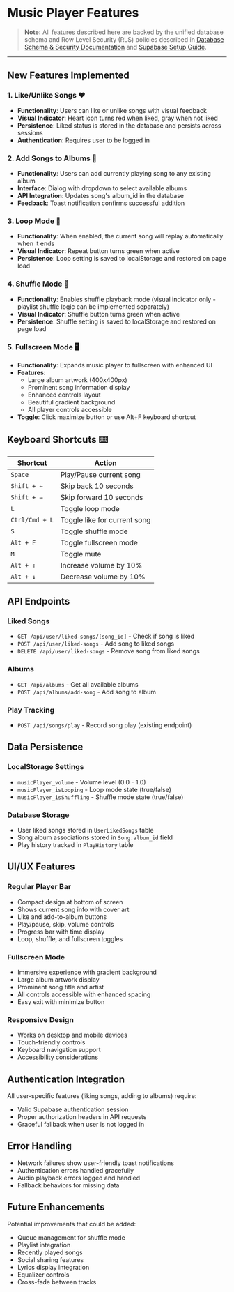 # Music Player Features

> **Note:** All features described here are backed by the unified database schema and Row Level Security (RLS) policies described in [Database Schema & Security Documentation](./database-schema.md) and [Supabase Setup Guide](./supabase-setup-guide.md).

---

## New Features Implemented

### 1. Like/Unlike Songs ❤️
- **Functionality**: Users can like or unlike songs with visual feedback
- **Visual Indicator**: Heart icon turns red when liked, gray when not liked
- **Persistence**: Liked status is stored in the database and persists across sessions
- **Authentication**: Requires user to be logged in

### 2. Add Songs to Albums 📁
- **Functionality**: Users can add currently playing song to any existing album
- **Interface**: Dialog with dropdown to select available albums
- **API Integration**: Updates song's album_id in the database
- **Feedback**: Toast notification confirms successful addition

### 3. Loop Mode 🔄
- **Functionality**: When enabled, the current song will replay automatically when it ends
- **Visual Indicator**: Repeat button turns green when active
- **Persistence**: Loop setting is saved to localStorage and restored on page load

### 4. Shuffle Mode 🔀
- **Functionality**: Enables shuffle playback mode (visual indicator only - playlist shuffle logic can be implemented separately)
- **Visual Indicator**: Shuffle button turns green when active
- **Persistence**: Shuffle setting is saved to localStorage and restored on page load

### 5. Fullscreen Mode 🖥️
- **Functionality**: Expands music player to fullscreen with enhanced UI
- **Features**: 
  - Large album artwork (400x400px)
  - Prominent song information display
  - Enhanced controls layout
  - Beautiful gradient background
  - All player controls accessible
- **Toggle**: Click maximize button or use Alt+F keyboard shortcut

## Keyboard Shortcuts ⌨️

| Shortcut | Action |
|----------|--------|
| `Space` | Play/Pause current song |
| `Shift + ←` | Skip back 10 seconds |
| `Shift + →` | Skip forward 10 seconds |
| `L` | Toggle loop mode |
| `Ctrl/Cmd + L` | Toggle like for current song |
| `S` | Toggle shuffle mode |
| `Alt + F` | Toggle fullscreen mode |
| `M` | Toggle mute |
| `Alt + ↑` | Increase volume by 10% |
| `Alt + ↓` | Decrease volume by 10% |

## API Endpoints

### Liked Songs
- `GET /api/user/liked-songs/[song_id]` - Check if song is liked
- `POST /api/user/liked-songs` - Add song to liked songs
- `DELETE /api/user/liked-songs` - Remove song from liked songs

### Albums
- `GET /api/albums` - Get all available albums
- `POST /api/albums/add-song` - Add song to album

### Play Tracking
- `POST /api/songs/play` - Record song play (existing endpoint)

## Data Persistence

### LocalStorage Settings
- `musicPlayer_volume` - Volume level (0.0 - 1.0)
- `musicPlayer_isLooping` - Loop mode state (true/false)
- `musicPlayer_isShuffling` - Shuffle mode state (true/false)

### Database Storage
- User liked songs stored in `UserLikedSongs` table
- Song album associations stored in `Song.album_id` field
- Play history tracked in `PlayHistory` table

## UI/UX Features

### Regular Player Bar
- Compact design at bottom of screen
- Shows current song info with cover art
- Like and add-to-album buttons
- Play/pause, skip, volume controls
- Progress bar with time display
- Loop, shuffle, and fullscreen toggles

### Fullscreen Mode
- Immersive experience with gradient background
- Large album artwork display
- Prominent song title and artist
- All controls accessible with enhanced spacing
- Easy exit with minimize button

### Responsive Design
- Works on desktop and mobile devices
- Touch-friendly controls
- Keyboard navigation support
- Accessibility considerations

## Authentication Integration

All user-specific features (liking songs, adding to albums) require:
- Valid Supabase authentication session
- Proper authorization headers in API requests
- Graceful fallback when user is not logged in

## Error Handling

- Network failures show user-friendly toast notifications
- Authentication errors handled gracefully
- Audio playback errors logged and handled
- Fallback behaviors for missing data

## Future Enhancements

Potential improvements that could be added:
- Queue management for shuffle mode
- Playlist integration
- Recently played songs
- Social sharing features
- Lyrics display integration
- Equalizer controls
- Cross-fade between tracks
